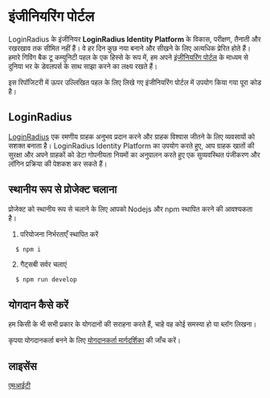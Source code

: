 # इंजीनियरिंग पोर्टल

LoginRadius के इंजीनियर  **LoginRadius Identity Platform** के विकास, परीक्षण, तैनाती और रखरखाव तक सीमित नहीं हैं। वे हर दिन कुछ नया बनाने और सीखने के लिए अत्यधिक प्रेरित होते हैं। हमारे गिविंग बैक टू कम्युनिटी पहल के एक हिस्से के रूप में, हम अपने [इंजीनियरिंग पोर्टल](https://www.loginradius.com/engineering/blog) के माध्यम से दुनिया भर के डेवलपर्स के साथ साझा करने का लक्ष्य रखते हैं।

इस रिपॉजिटरी में ऊपर उल्लिखित पहल के लिए लिखे गए इंजीनियरिंग पोर्टल में उपयोग किया गया पूरा कोड है।

## LoginRadius
[LoginRadius](https://www.loginradius.com/) एक रमणीय ग्राहक अनुभव प्रदान करने और ग्राहक विश्वास जीतने के लिए व्यवसायों को सशक्त बनाता है। LoginRadius Identity Platform का उपयोग करते हुए, आप ग्राहक खातों की सुरक्षा और अपने ग्राहकों को डेटा गोपनीयता नियमों का अनुपालन करते हुए एक सुव्यवस्थित पंजीकरण और लॉगिन प्रक्रिया की पेशकश कर सकते हैं।

## स्थानीय रूप से प्रोजेक्ट चलाना

प्रोजेक्ट को स्थानीय रूप से चलाने के लिए आपको Nodejs और npm स्थापित करने की आवश्यकता है।

1. परियोजना निर्भरताएँ स्थापित करें

```bash
  $ npm i
```

2. गैट्सबी सर्वर चलाएं

```bash
  $ npm run develop
```

## योगदान कैसे करें

हम किसी के भी सभी प्रकार के योगदानों की सराहना करते हैं, चाहे वह कोई समस्या हो या ब्लॉग लिखना।

कृपया योगदानकर्ता बनने के लिए [योगदानकर्ता मार्गदर्शिका](CONTRIBUTING.md) की जाँच करें।

## लाइसेंस

[एमआईटी](https://github.com/LoginRadius/engineering-portal/blob/master/LICENSE)
